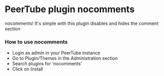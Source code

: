 # PeerTube plugin nocomments

nocomments! It's simple with this plugin disables and hides the comment section

### How to use nocomments

- Login as admin in your PeerTube instance
- Go to Plugin/Themes in the Administration section
- Search plugins for 'nocomments'
- Click on Install
